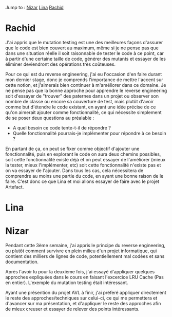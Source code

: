 Jump to :
[Nizar](#nizar)
[Lina](#lina)
[Rachid](#rachid)

# Rachid

J'ai appris que le mutation testing est une des meilleures façons d'assurer que le code est bien couvert au maximum, même si je ne pense pas que dans une situation réelle il soit raisonnable de tester le code à ce point, car à partir d'une certaine taille de code, générer des mutants et essayer de les éliminer deviendront des opérations très coûteuses.

Pour ce qui est du reverse engineering, j'ai eu l'occasion d'en faire durant mon dernier stage, donc je comprends l'importance de mettre l'accent sur cette notion, et j'aimerais bien continuer à m'améliorer dans ce domaine. Je ne pense pas que la bonne approche pour apprendre le reverse engineering soit d'essayer de "trouver" des paternes dans un projet ou observer son nombre de classe ou encore sa couverture de test, mais plutôt d'avoir comme but d'étendre le code existant, en ayant une idée précise de ce qu'on aimerait ajouter comme fonctionnalité, ce qui nécessite simplement de se poser deux questions au préalable :

- A quel besoin ce code tente-t-il de répondre ?
- Quelle fonctionnalité pourrais-je implémenter pour répondre à ce besoin ?

En partant de ça, on peut se fixer comme objectif d'ajouter une fonctionnalité, puis en explorant le code on aura deux chemins possibles, soit cette fonctionnalité existe déjà et on peut essayer de l'améliorer (mieux la tester, mieux l'implémenter, etc) soit cette fonctionnalité n'existe pas et on va essayer de l'ajouter. Dans tous les cas, cela nécessitera de comprendre au moins une partie du code, en ayant une bonne raison de le faire. C'est donc ce que Lina et moi allons essayer de faire avec le projet Artefact.

# Lina


# Nizar

Pendant cette 3ème semaine, j'ai appris le principe du reverse engineering, ou plutôt comment survivre en plein milieu d'un projet informatique, qui contient des milliers de lignes de code, potentiellement mal codées et sans documentation.

Après l'avoir lu pour la deuxième fois, j'ai essayé d'appliquer quelques approches expliquées dans le cours en faisant l'excercice LRU Cache (Pas en entier). L'exemple du mutation testing était intéressant.

Ayant une présention du projet AVL à finir, j'ai préferé appliquer directement le reste des approches/techniques sur celui-ci, ce qui me permettera et d'avancer sur ma présentation, et d'appliquer le reste des approches afin de mieux creuser et essayer de relever des points intéressants.
